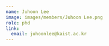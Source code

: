 ```yaml
---
name: Juhoon Lee
image: images/members/Juhoon Lee.png
role: phd
link:
  email: juhoonlee@kaist.ac.kr
---
```

